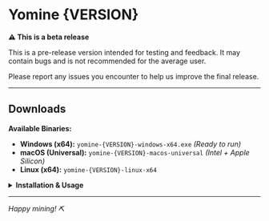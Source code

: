 # Yomine {VERSION}

<!-- BETA_INCLUDE_START -->
**⚠️ This is a beta release**

This is a pre-release version intended for testing and feedback. It may contain bugs and is not recommended for the average user.

Please report any issues you encounter to help us improve the final release.
<!-- BETA_INCLUDE_END -->

---

<!-- CHANGELOG_INSERTION_POINT -->

## Downloads

**Available Binaries:**
- **Windows (x64):** `yomine-{VERSION}-windows-x64.exe` *(Ready to run)*
- **macOS (Universal):** `yomine-{VERSION}-macos-universal` *(Intel + Apple Silicon)*
- **Linux (x64):** `yomine-{VERSION}-linux-x64`

<details>
<summary><strong>Installation & Usage</strong></summary>

**Windows:** Download and run the `.exe` file directly.

**macOS/Linux:** Download the binary, make executable, then run:
```bash
chmod +x yomine-{VERSION}-[platform]
./yomine-{VERSION}-[platform]
```

**macOS Security:** If blocked, go to *System Preferences → Security & Privacy* and click *"Allow Anyway"*.

📋 **Verification:** SHA256 checksums available in `SHA256SUMS.txt`

</details>

---

*Happy mining! ⛏️*
